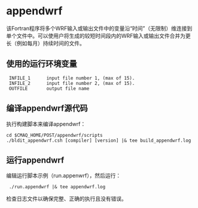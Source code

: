appendwrf
========

该Fortran程序将多个WRF输入或输出文件中的变量沿“时间”（无限制）维连接到单个文件中。可以使用户将生成的较短时间段内的WRF输入或输出文件合并为更长（例如每月）持续时间的文件。

## 使用的运行环境变量

```
 INFILE_1      input file number 1, (max of 15).
 INFILE_2      input file number 2, (max of 15).
 OUTFILE       output file name
```

## 编译appendwrf源代码

执行构建脚本来编译appendwrf：

```
cd $CMAQ_HOME/POST/appendwrf/scripts
./bldit_appendwrf.csh [compiler] [version] |& tee build_appendwrf.log
```

## 运行appendwrf
编辑运行脚本示例（run.appenwrf），然后运行：
```
 ./run.appendwrf |& tee appendwrf.log
```

检查日志文件以确保完整、正确的执行且没有错误。